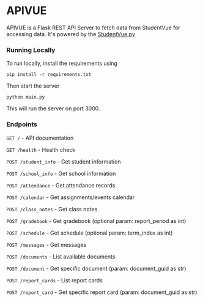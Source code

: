 # APIVUE

APIVUE is a Flask REST API Server to fetch data from StudentVue for accessing data. It's powered by the [StudentVue.py](https://github.com/StudentVue/StudentVue.py)

### Running Locally
To run locally, install the requirements using
```
pip install -r requirements.txt
```

Then start the server
```
python main.py
```
This will run the server on port 3000.

### Endpoints

`GET /` - API documentation

`GET /health` - Health check

`POST /student_info` - Get student information

`POST /school_info` - Get school information

`POST /attendance` - Get attendance records

`POST /calendar` - Get assignments/events calendar

`POST /class_notes` - Get class notes

`POST /gradebook` - Get gradebook (optional param: report_period as int)

`POST /schedule` - Get schedule (optional param: term_index as int)

`POST /messages` - Get messages

`POST /documents` - List available documents

`POST /document` - Get specific document (param: document_guid as str)

`POST /report_cards` - List report cards

`POST /report_card` - Get specific report card (param: document_guid as str)
